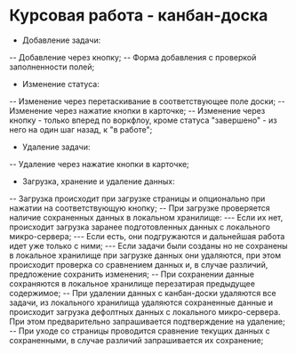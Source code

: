 # Курсовая работа - канбан-доска

- Добавление задачи:

-- Добавление через кнопку;
-- Форма добавления с проверкой заполненности полей;

- Изменение статуса:

-- Изменение через перетаскивание в соответствующее поле доски;
-- Изменение через нажатие кнопки в карточке;
-- Изменение через кнопку - только вперед по воркфлоу, кроме статуса "завершено" - из него на один шаг назад, к "в работе";

- Удаление задачи:

-- Удаление через нажатие кнопки в карточке;

- Загрузка, хранение и удаление данных:

-- Загрузка происходит при загрузке страницы и опционально при нажатии на соответствующую кнопку;
-- При загрузке проверяется наличие сохраненных данных в локальном хранилище:
--- Если их нет, происходит загрузка заранее подготовленных данных с локального микро-сервера;
--- Если есть, они подгружаются и дальнейшая работа идет уже только с ними;
--- Если задачи были созданы но не сохранены в локальное хранилище при загрузке данных они удаляются, при этом происходит проверка со сравнением данных и, в случае различий, предложение сохранить изменения;
-- При сохранении данные сохраняются в локальное хранилище перезатирая предыдущее содержимое;
-- При удалении данных с канбан-доски удаляются все задачи, из локального хранилища удаляются сохраненные данные и происходит загрузка дефолтных данных с локального микро-сервера. При этом предварительно запрашивается подтверждение на удаление;
-- При уходе со страницы проводится сравнение текущих данных с сохраненными, в случае различий запрашивается их сохранение;
